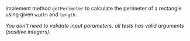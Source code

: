 Implement method `getPerimeter` to calculate the perimeter of a rectangle using given `width` and `length`.

*You don't need to validate input parameters, all tests has valid arguments (positive integers)*.